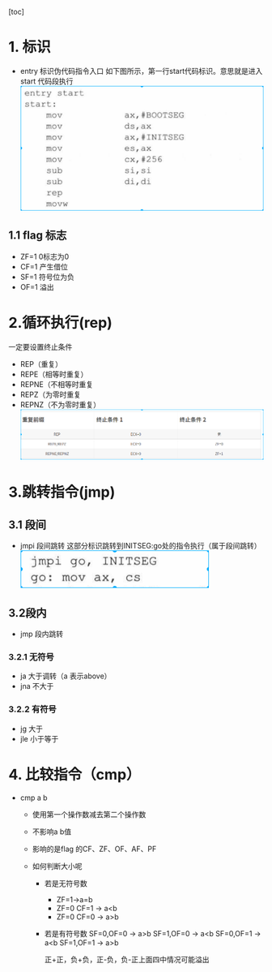 [toc]

# 1. 标识
* entry 标识伪代码指令入口
    如下图所示，第一行start代码标识。意思就是进入start 代码段执行
![2019-08-12-15-37-30.png](./images/2019-08-12-15-37-30.png)

## 1.1 flag 标志
* ZF=1 0标志为0
* CF=1 产生借位
* SF=1 符号位为负
* OF=1 溢出
# 2.循环执行(rep)
一定要设置终止条件
* REP（重复）
* REPE（相等时重复）
* REPNE（不相等时重复
* REPZ（为零时重复
* REPNZ（不为零时重复）
![2019-08-12-15-42-37.png](./images/2019-08-12-15-42-37.png)


# 3.跳转指令(jmp)
## 3.1 段间
* jmpi 段间跳转
这部分标识跳转到INITSEG:go处的指令执行（属于段间跳转）
![2019-08-12-15-52-37.png](./images/2019-08-12-15-52-37.png)
## 3.2段内
* jmp 段内跳转
### 3.2.1 无符号
* ja 大于调转（a 表示above）
* jna 不大于
### 3.2.2 有符号
* jg 大于
* jle 小于等于

# 4. 比较指令（cmp）
* cmp a b
    * 使用第一个操作数减去第二个操作数
    * 不影响a b值
    * 影响的是flag 的CF、ZF、OF、AF、PF

    * 如何判断大小呢
        * 若是无符号数
            * ZF=1->a=b
            * ZF=0 CF=1 -> a<b
            * ZF=0 CF=0 -> a>b
        * 若是有符号数
            SF=0,OF=0 -> a>b
            SF=1,OF=0 -> a<b
            SF=0,OF=1 -> a<b
            SF=1,OF=1 -> a>b

            正+正，负+负，正-负，负-正上面四中情况可能溢出